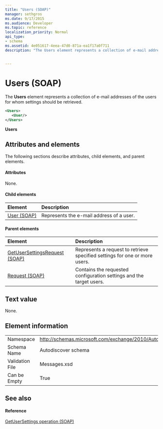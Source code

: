 ```yaml
---
title: "Users (SOAP)"
manager: sethgros
ms.date: 9/17/2015
ms.audience: Developer
ms.topic: reference
localization_priority: Normal
api_type:
- schema
ms.assetid: 4e051617-4eea-47d0-871a-ea1f17a0f711
description: "The Users element represents a collection of e-mail addresses of the users for whom settings should be retrieved."
 
 
---
```


# Users (SOAP)

The **Users** element represents a collection of e-mail addresses of the users for whom settings should be retrieved. 
  
```XML
<Users>
   <User/>
</Users>
```

 **Users**
## Attributes and elements

The following sections describe attributes, child elements, and parent elements.
  
#### Attributes

None.
  
#### Child elements

|**Element**|**Description**|
|:-----|:-----|
|[User (SOAP)](user-soap.md) <br/> |Represents the e-mail address of a user.  <br/> |
   
#### Parent elements

|**Element**|**Description**|
|:-----|:-----|
|[GetUserSettingsRequest (SOAP)](getusersettingsrequest-soap.md) <br/> |Represents a request to retrieve specified settings for one or more users.  <br/> |
|[Request (SOAP)](request-soap.md) <br/> |Contains the requested configuration settings and the target users.  <br/> |
   
## Text value

None.
  
## Element information

|||
|:-----|:-----|
|Namespace  <br/> |http://schemas.microsoft.com/exchange/2010/Autodiscover  <br/> |
|Schema Name  <br/> |Autodiscover schema  <br/> |
|Validation File  <br/> |Messages.xsd  <br/> |
|Can be Empty  <br/> |True  <br/> |
   
## See also

#### Reference

[GetUserSettings operation (SOAP)](getusersettings-operation-soap.md)

